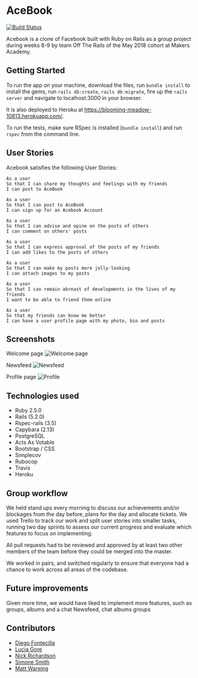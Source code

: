 # AceBook

[![Build Status](https://travis-ci.org/simone-smith/acebook-off-the-rails.svg?branch=master)](https://travis-ci.org/simone-smith/acebook-off-the-rails)

Acebook is a clone of Facebook built with Ruby on Rails as a group project during weeks 8-9 by team Off The Rails of the May 2018 cohort at Makers Academy.


## Getting Started

To run the app on your machine, download the files, run `bundle install` to install the gems, run `rails db:create`, `rails db:migrate`, fire up the `rails server` and navigate to localhost:3000 in your browser.

It is also deployed to Heroku at https://blooming-meadow-10813.herokuapp.com/.

To run the tests, make sure RSpec is installed (`bundle install`) and run `rspec` from the command line.


## User Stories

Acebook satisfies the following User Stories:

```
As a user
So that I can share my thoughts and feelings with my friends
I can post to AceBook
```

```
As a user
So that I can post to AceBook
I can sign up for an Acebook Account
```

```
As a user
So that I can advise and opine on the posts of others
I can comment on others' posts
```

```
As a user
So that I can express approval of the posts of my friends
I can add likes to the posts of others
```

```
As a user
So that I can make my posts more jolly-looking
I can attach images to my posts
```

```
As a user
So that I can remain abreast of developments in the lives of my friends
I want to be able to friend them online
```

```
As a user
So that my friends can know me better
I can have a user profile page with my photo, bio and posts
```


## Screenshots

Welcome page
![Welcome page](https://github.com/simone-smith/acebook-off-the-rails/blob/finalise_readme/app/assets/images/welcome.png)

Newsfeed
![Newsfeed](https://github.com/simone-smith/acebook-off-the-rails/blob/finalise_readme/app/assets/images/newsfeed.png)

Profile page
![Profile](https://github.com/simone-smith/acebook-off-the-rails/blob/finalise_readme/app/assets/images/profile.png)


## Technologies used

- Ruby 2.5.0
- Rails (5.2.0)
- Rspec-rails (3.5)
- Capybara (2.13)
- PostgreSQL
- Acts As Votable
- Bootstrap / CSS
- Simplecov
- Rubocop
- Travis
- Heroku


## Group workflow

We held stand ups every morning to discuss our achievements and/or blockages from the day before, plans for the day and allocate tickets. We used Trello to track our work and split user stories into smaller tasks, running two day sprints to assess our current progress and evaluate which features to focus on implementing.

All pull requests had to be reviewed and approved by at least two other members of the team before they could be merged into the master.

We worked in pairs, and switched regularly to ensure that everyone had a chance to work across all areas of the codebase.


## Future improvements

Given more time, we would have liked to implement more features, such as groups, albums and a chat
Newsfeed, chat albums groups

## Contributors

- [Diego Fontecilla](https://github.com/diegofontecilla)
- [Lucia Gore](https://github.com/luciagore)
- [Nick Richardson](https://github.com/n-ckr-ch-rds-n)
- [Simone Smith](https://github.com/simone-smith)
- [Matt Wareing](https://github.com/mdwareing)
